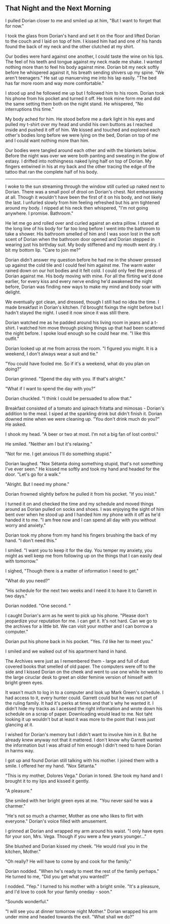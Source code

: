 ## That Night and the Next Morning

I pulled Dorian closer to me and  smiled up at him, "But I want to forget that for now."

I took the glass from Dorian's hand and set it on the floor and lifted Dorian to the couch and I laid on top of him.  I kissed him had and one of his hands found the back of my neck and the other clutched at my shirt.  

Our bodies were hard against one another, I could taste the wine on his lips.  The feel of his teeth and tongue against my neck made me shake.  I wanted nothing more than to feel his body against mine.  Dorian bit my neck softly before he whispered against it, his breath sending shivers up my spine.  "We aren't teenagers."  He sat up manuerving me into his lap easily.  "The bed has far more room and way more comfortable."

I stood up and he followed me up but I followed him to his room.  Dorian took his phone from his pocket and turned it off.  He took mine form me and did the same setting them both on the night stand.  He whispered, "No interruptions this time."

My body ached for him.  He stood before me a dark light in his eyes and pulled my t-shirt over my head and undid his own buttons as I reached inside and pushed it off of him.  We kissed and touched and explored each other's bodies long before we were lying on the bed, Dorian on top of me and I could want nothing more than him.  

Our bodies were tangled around each other and with the blankets below. Before the night was over we were both panting and sweating in the glow of estasy.  I drifted into nothingness naked lying half on top of Dorian.  My fingers entwined in his at my back and the other tracing the edge of the tattoo that ran the complete half of his body.  

***

I woke to the sun streaming through the window still curled up naked next to Dorian.  There was a small pool of drool on Dorian's chest.  Not embarassing at all.  Though it wouldn't have been the first of it on his body, and not likely the last.  I unfurled slowly from him feeling refreshed but his arm tightened around my body.  I nipped at his neck then whispered, "I'm not going anywhere.  I promise.  Bathroom."

He let me go and rolled over and curled against an extra pillow.  I stared at the long line of his body for far too long before I went into the bathroom to take a shower.  His bathroom smelled of him and I was soon lost in the soft scent of Dorian when the bathroom door opened and Dorian stepped in wearing just his birthday suit.  My body stiffened and my mouth went dry.  I bit my bottom lip.  "Care to join me?"

Dorian didn't answer my question before he had me in the shower pressed up against the cold tile and I could feel him against me.  The warm water rained down on our hot bodies and it felt cold.  I could only feel the press of Dorian against me.  His body moving with mine.  For all the flirting we'd done earlier, for every kiss and every nerve ending he'd awakened the night before, Dorian was finding new ways to make my mind and body soar with delight.  

We eventually got clean, and dressed, though I still had no idea the time.  I made breakfast in Dorian's kitchen.  I'd brought fixings the night before but I hadn't stayed the night.  I used it now since it was still there.

Dorian watched me as he padded around his living room in jeans and a t-shirt.  I watched him move through picking things up that had been scattered the night before.  I spoke loud enough so he could hear me.  "I like this outfit."

Dorian looked up at me from across the room.  "I figured you might.  It is a weekend, I don't always wear a suit and tie."

"You could have fooled me.  So if it's a weekend, what do you plan on doing?"

Dorian grinned.  "Spend the day with you.  If that's alright."

"What if I want to spend the day with you?"

Dorian chuckled.  "I think I could be persuaded to allow that."

Breakfast consisted of a tomato and spinach fritatta and mimosas - Dorian's addition to the meal.  I siped at the sparkling drink but didn't finish it.  Dorian downed mine when we were cleaning up.  "You don't drink much do you?"  He asked.

I shook my head.  "A beer or two at most.  I'm not a big fan of lost control."

He smiled.  "Neither am I but it's relaxing."

"Not for me.  I get anxious I'll do something stupid."

Dorian laughed.  "Nox Sétanta doing something stupid, that's not something I've ever seen."  He kissed me softly and took my hand and headed for the door.  "Let's go for a walk."

"Alright.  But I need my phone."  

Dorian frowned slightly before he pulled it from his pocket.  "If you inisit."

I turned it on and checked the time and my schedule and moved things around as Dorian pulled on socks and shoes.  I was enjoying the sight of him bent over when he stood up and I handed him my phone with it off as he'd handed it to me.  "I am free now and I can spend all day with you without worry and anxiety."

Dorian took my phone from my hand his fingers brushing the back of my hand.  "I don't need this."

I smiled.  "I want you to keep it for the day.  You temper my anxiety, you might as well keep me from following up on the things that I can easily deal with tomorrow."

I sighed, "Though there is a matter of information I need to get."

"What do you need?"

"His schedule for the next two weeks and I need it to have it to Garrett in two days." 

Dorian nodded.  "One second.  "

I caught Dorian's arm as he went to pick up his phone.  "Please don't jeopardize your reputation for me.  I can get it.  It's not hard.  Can we go to the archives for a little bit.  We can visit your mother and I can borrow a computer."

Dorian put his phone back in his pocket.  "Yes.  I'd like her to meet you."

I smiled and we walked out of his apartment hand in hand.

The Archives were just as I remembered them - large and full of dust covered books that smelled of old paper.  The computers were off to the side and I kissed Dorian on the cheek and went to use one while he went to the large ciruclar desk to greet an older feminie version of himself with bright green eyes.

It wasn't much to log in to a computer and look up Mark Green's schedule.  I had access to it, every hunter could.  Garrett could but he was not part of the ruling family.  It had it's perks at times and that's why he wanted it.  I didn't hide my tracks as I acessed the right information and wrote down his schedule on a scrap of paper.  Downloading would lead to me.  Not taht looking it up wouldn't but at least it was more to the point that I was just glancing at it.

I wished for Dorian's memory but I didn't want to involve him in it.  But he already knew anyway not that it mattered.  I don't know why Garrett wanted the information but I was afraid of him enough I didn't need to have Dorian in harms way.

I got up and found Dorian still talking with his mother.  I joined them with a smile.  I offered her my hand.  "Nox Sétanta."

"This is my mother, Dolores Vega."  Dorian in toned.   She took my hand and I brought it to my lips and kissed it gently.  

"A pleasure."

She smiled with her bright green eyes at me.  "You never said he was a charmer."

"He's not so much a charmer, Mother as one who likes to flirt with everyone."  Dorian's voice filled with amusement.

I grinned at Dorian and wrapped my arm around his waist.  "I only have eyes for your son, Mrs. Vega.  Though if you were a few years younger..."

She blushed and Dorian kissed my cheek.  "He would rival you in the kitchen, Mother."

"Oh really?  He will have to come by and cook for the family."

Dorian nodded.  "When he's ready to meet the rest of the family perhaps."  He turned to me, "Did you get what you wanted?"

I nodded.  "Yep."  I turned to his mother with a bright smile.  "It's a pleasure, and I'd love to cook for your family oneday - soon."

"Sounds wonderful."

"I will see you at dinner tomorrow night Mother."  Dorian wrapped his arm under mine and headed towards the exit.  "What shall we do?"